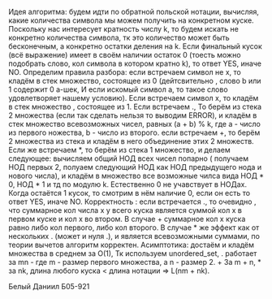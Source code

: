 
Идея алгоритма: будем идти по обратной польской нотации, вычисляя, какие количества символа мы можем получить на конкретном куске. Поскольку нас интересует кратность числу k, то будем искать не конкретно количества символа, тк это количество может быть бесконечным, а конкретно остатки деления на k. Если финальный кусок (всё выражение) имеет в своём наличии остаток 0 (тоесть можно подобрать слово, кол символа в котором кратно k), то ответ YES, иначе NO. Определим правила разбора: если встречаем символ не x, то кладём в стек множество, cостоящее из 0 (дейтсвительно , слово b или 1 содержит 0 a-шек, И если искомый символ a, то такое слово удовлетворяет нашему условию). Если встречаем символ x, то кладём в стек множество , состоящее из 1. Если встречаем ., То берём из стека 2 множества (если так сделать нельзя то выводим ERROR), и кладём в стек множество всевозможных чисел, равных (a + b) % k, где а - число из первого ножества, b - число из второго. если встречаем +, то берём 2 множества из стека и кладём в него объединение этих 2 множеств. Если же встречаем *, то берём из стека 1 множество, и делаем следующее: вычисляем общий НОД всех чисел попарно ( получаем НОД первых 2, полуаем следующий НОД как НОД предыдущего нода и нового числа), и кладём в множество все возможные чилса вида НОД * 0, НОД * 1 и тд по модулю k. Естественно 0 не учавствует в НОДах. Когда остаётся 1 кусок, то смотрим в нём наличие 0, если он есть то ответ YES, иначе NO.
Корректность : если встречается ., то очевидно , что суммарное кол числа x у всего куска является суммой кол x в первом куске и кол x во втором. В случае + суммарное кол x куска равно либо кол первого, либо кол второго. В случае * же эффект как от нескольких . (может и нуля .), и является всевозможными суммами, по теории вычетов алгоритм корректен. 
Асимптотика: достаём и кладём множества в среднем за O(1), Тк используем unordered_set, . работает за mn - где m - размер первого множества, а n - размер 2. + За m + n, * за nk, длина любого куска < длина нотации => L(nm + nk).

Белый Даниил Б05-921
